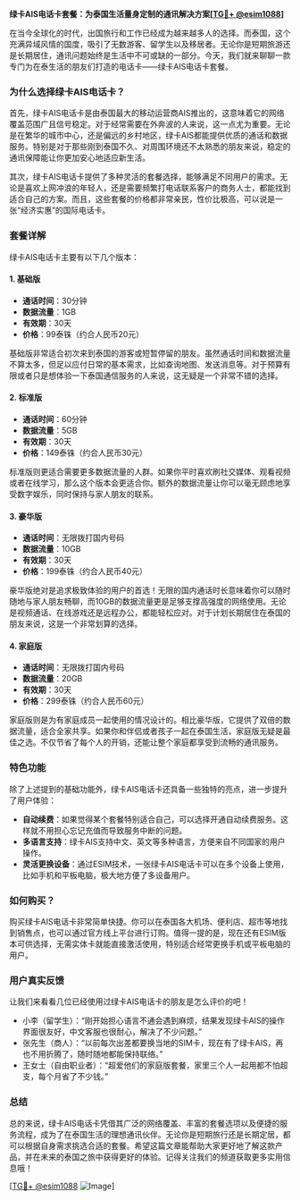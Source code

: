 **绿卡AIS电话卡套餐：为泰国生活量身定制的通讯解决方案[[TG💪+ @esim1088](https://t.me/s/esim1088)]**

在当今全球化的时代，出国旅行和工作已经成为越来越多人的选择。而泰国，这个充满异域风情的国度，吸引了无数游客、留学生以及移居者。无论你是短期旅游还是长期居住，通讯问题始终是生活中不可或缺的一部分。今天，我们就来聊聊一款专门为在泰生活的朋友们打造的电话卡——绿卡AIS电话卡套餐。

### 为什么选择绿卡AIS电话卡？

首先，绿卡AIS电话卡是由泰国最大的移动运营商AIS推出的，这意味着它的网络覆盖范围广且信号稳定。对于经常需要在外奔波的人来说，这一点尤为重要。无论是在繁华的城市中心，还是偏远的乡村地区，绿卡AIS都能提供优质的通话和数据服务。特别是对于那些刚到泰国不久、对周围环境还不太熟悉的朋友来说，稳定的通讯保障能让你更加安心地适应新生活。

其次，绿卡AIS电话卡提供了多种灵活的套餐选择，能够满足不同用户的需求。无论是喜欢上网冲浪的年轻人，还是需要频繁打电话联系客户的商务人士，都能找到适合自己的方案。而且，这些套餐的价格都非常亲民，性价比极高，可以说是一张“经济实惠”的国际电话卡。

### 套餐详解

绿卡AIS电话卡主要有以下几个版本：

#### 1. **基础版**
   - **通话时间**：30分钟
   - **数据流量**：1GB
   - **有效期**：30天
   - **价格**：99泰铢（约合人民币20元）

基础版非常适合初次来到泰国的游客或短暂停留的朋友。虽然通话时间和数据流量不算太多，但足以应付日常的基本需求，比如查询地图、发送消息等。对于预算有限或者只是想体验一下泰国通信服务的人来说，这无疑是一个非常不错的选择。

#### 2. **标准版**
   - **通话时间**：60分钟
   - **数据流量**：5GB
   - **有效期**：30天
   - **价格**：149泰铢（约合人民币30元）

标准版则更适合需要更多数据流量的人群。如果你平时喜欢刷社交媒体、观看视频或者在线学习，那么这个版本会更适合你。额外的数据流量让你可以毫无顾虑地享受数字娱乐，同时保持与家人朋友的联系。

#### 3. **豪华版**
   - **通话时间**：无限拨打国内号码
   - **数据流量**：10GB
   - **有效期**：30天
   - **价格**：199泰铢（约合人民币40元）

豪华版绝对是追求极致体验的用户的首选！无限的国内通话时长意味着你可以随时随地与家人朋友畅聊，而10GB的数据流量更是足够支撑高强度的网络使用。无论是视频通话、在线游戏还是远程办公，都能轻松应对。对于计划长期居住在泰国的朋友来说，这是一个非常划算的选择。

#### 4. **家庭版**
   - **通话时间**：无限拨打国内号码
   - **数据流量**：20GB
   - **有效期**：30天
   - **价格**：299泰铢（约合人民币60元）

家庭版则是为有家庭成员一起使用的情况设计的。相比豪华版，它提供了双倍的数据流量，适合全家共享。如果你和伴侣或者孩子一起在泰国生活，家庭版无疑是最佳之选。不仅节省了每个人的开销，还能让整个家庭都享受到流畅的通讯服务。

### 特色功能

除了上述提到的基础功能外，绿卡AIS电话卡还具备一些独特的亮点，进一步提升了用户体验：

- **自动续费**：如果觉得某个套餐特别适合自己，可以选择开通自动续费服务。这样就不用担心忘记充值而导致服务中断的问题。
- **多语言支持**：绿卡AIS支持中文、英文等多种语言，方便来自不同国家的用户操作。
- **灵活更换设备**：通过ESIM技术，一张绿卡AIS电话卡可以在多个设备上使用，比如手机和平板电脑，极大地方便了多设备用户。

### 如何购买？

购买绿卡AIS电话卡非常简单快捷。你可以在泰国各大机场、便利店、超市等地找到销售点，也可以通过官方线上平台进行订购。值得一提的是，现在还有ESIM版本可供选择，无需实体卡就能直接激活使用，特别适合经常更换手机或平板电脑的用户。

### 用户真实反馈

让我们来看看几位已经使用过绿卡AIS电话卡的朋友是怎么评价的吧！

- 小李（留学生）：“刚开始担心语言不通会遇到麻烦，结果发现绿卡AIS的操作界面很友好，中文客服也很耐心，解决了不少问题。”
- 张先生（商人）：“以前每次出差都要换当地的SIM卡，现在有了绿卡AIS，再也不用折腾了，随时随地都能保持联络。”
- 王女士（自由职业者）：“超爱他们的家庭版套餐，家里三个人一起用都不怕超支，每个月省了不少钱。”

### 总结

总的来说，绿卡AIS电话卡凭借其广泛的网络覆盖、丰富的套餐选项以及便捷的服务流程，成为了在泰国生活的理想通讯伙伴。无论你是短期旅行还是长期定居，都可以根据自身需求挑选合适的套餐。希望这篇文章能帮助大家更好地了解这款产品，并在未来的泰国之旅中获得更好的体验。记得关注我们的频道获取更多实用信息哦！

[[TG💪+ @esim1088](https://t.me/s/esim1088) ![Image](https://i.postimg.cc/4NQfJmqS/Snipaste-2025-05-13-00-14-12.png)]